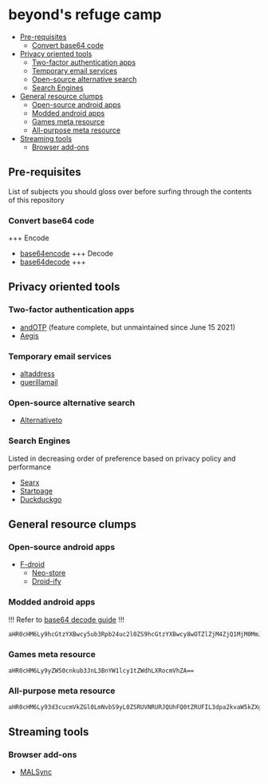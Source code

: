 <!-- <base target="_blank" rel="noopener"> -->

# beyond's refuge camp

- [Pre-requisites](#pre-requisites)
  - [Convert base64 code](#convert-base64-code)
- [Privacy oriented tools](#privacy-oriented-tools)
  - [Two-factor authentication apps](#two-factor-authentication-apps)
  - [Temporary email services](#temporary-email-services)
  - [Open-source alternative search](#open-source-alternative-search)
  - [Search Engines](#search-engines)
- [General resource clumps](#general-resource-clumps)
  - [Open-source android apps](#open-source-android-apps)
  - [Modded android apps](#modded-android-apps)
  - [Games meta resource](#games-meta-resource)
  - [All-purpose meta resource](#all-purpose-meta-resource)
- [Streaming tools](#streaming-tools)
  - [Browser add-ons](#browser-add-ons)

## Pre-requisites

List of subjects you should gloss over before surfing through the contents of this repository

### Convert base64 code

+++ Encode
- [base64encode](https://www.base64decode.org/)
+++ Decode
- [base64decode](https://www.base64decode.org/)
+++

## Privacy oriented tools

### Two-factor authentication apps

- [andOTP](https://github.com/andOTP/andOTP) (feature complete, but unmaintained since June 15 2021)
- [Aegis](https://github.com/beemdevelopment/Aegis)

### Temporary email services

- [altaddress](https://altaddress.org/)
- [guerillamail](https://www.guerrillamail.com/)

### Open-source alternative search

- [Alternativeto](https://alternativeto.net/)

### Search Engines

Listed in decreasing order of preference based on privacy policy and performance

- [Searx](https://searx.space/)
- [Startpage](https://www.startpage.com/)
- [Duckduckgo](https://duckduckgo.com/)

## General resource clumps

### Open-source android apps

- [F-droid](https://f-droid.org/)
  - [Neo-store](https://github.com/NeoApplications/Neo-Store)
  - [Droid-ify](https://github.com/Iamlooker/Droid-ify)

### Modded android apps

!!!
Refer to [base64 decode guide](#convert-base64-code)
!!!

```
aHR0cHM6Ly9hcGtzYXBwcy5ub3Rpb24uc2l0ZS9hcGtzYXBwcy8wOTZlZjM4ZjQ1MjM0MmJhOTliNGUxNTA5YTQ0OTcyOT92PTk5NzAzNjBiNDQzNjQzNzg5YzMzM2JkMmM3MTgwMDA5
```

### Games meta resource

```
aHR0cHM6Ly9yZW50cnkub3JnL3BnYW1lcy1tZWdhLXRocmVhZA==
```

### All-purpose meta resource

```
aHR0cHM6Ly93d3cucmVkZGl0LmNvbS9yL0ZSRUVNRURJQUhFQ0tZRUFIL3dpa2kvaW5kZXgv
```

## Streaming tools

### Browser add-ons

- [MALSync](https://malsync.moe/)
